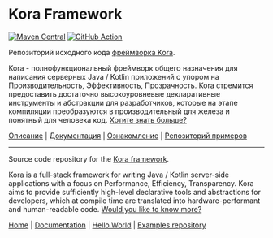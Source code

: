 # Kora Framework

[![Maven Central](https://img.shields.io/maven-central/v/ru.tinkoff.kora/common.svg)](https://central.sonatype.com/artifact/ru.tinkoff.kora/common)
[![GitHub Action](https://github.com/kora-projects/kora/workflows/Build%20Master/badge.svg)](https://github.com/kora-projects/kora/actions?query=workflow%3A%22Build%20Master%22++)

Репозиторий исходного кода [фреймворка Kora](https://kora-projects.github.io/kora-docs/ru/).

Kora - полнофункциональный фреймворк общего назначения для написания серверных Java / Kotlin приложений с упором на Производительность, Эффективность, Прозрачность.
Kora стремится предоставить достаточно высокоуровневые декларативные инструменты и абстракции для разработчиков,
которые на этапе компиляции преобразуются в производительный для железа и понятный для человека код. [Хотите знать больше?](https://kora-projects.github.io/kora-docs/ru/)

[Описание](https://kora-projects.github.io/kora-docs/ru/) | [Документация](https://kora-projects.github.io/kora-docs/ru/documentation/general/) | [Ознакомление](https://kora-projects.github.io/kora-docs/ru/examples/hello-world/) | [Репозиторий примеров](https://github.com/kora-projects/kora-examples)

---

Source code repository for the [Kora framework](https://kora-projects.github.io/kora-docs/en/).

Kora is a full-stack framework for writing Java / Kotlin server-side applications with a focus on Performance, Efficiency, Transparency.
Kora aims to provide sufficiently high-level declarative tools and abstractions for developers,
which at compile time are translated into hardware-performant and human-readable code. [Would you like to know more?](https://kora-projects.github.io/kora-docs/en/)

[Home](https://kora-projects.github.io/kora-docs/en/) | [Documentation](https://kora-projects.github.io/kora-docs/en/documentation/general/) | [Hello World](https://kora-projects.github.io/kora-docs/en/examples/hello-world/) | [Examples repository](https://github.com/kora-projects/kora-examples)
